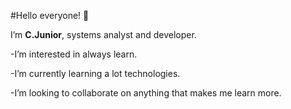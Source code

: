  #Hello everyone! 🖖
 
  I’m **C.Junior**, systems analyst and developer.  
  
-I’m interested in always learn.

-I’m currently learning a lot technologies.

-I’m looking to collaborate on anything that makes me learn more.


<!---
Clar-Junior/Clar-Junior is a ✨ special ✨ repository because its `README.md` (this file) appears on your GitHub profile.
You can click the Preview link to take a look at your changes.
--->
